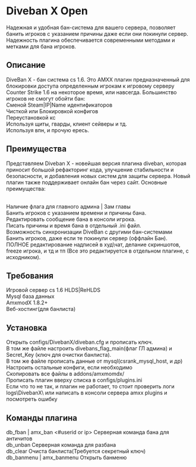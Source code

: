 # Diveban X Open

Надежная и удобная бан-система для вашего сервера, позволяет банить игроков с указанием причины даже если они покинули сервер. Надежность плагина обеспечивается современными методами и метками для бана игроков.

## Описание
DiveBan X - бан система cs 1.6. Это АМХХ плагин предназначенный для блокировки доступа определенным игрокам к игровому серверу Counter Strike 1.6 на некоторое время, или навсегда. Большинство игроков не смогут обойти бан:<br>
Сменой Steam|IP|Name идентификаторов<br>
Чисткой или Блокировкой конфигов<br>
Переустановкой кс<br>
Используя щиты, гварды, клиент сейверы и тд.<br>
Используя впн, и прочую ересь.<br>

## Преимущества
Представляем Diveban X - новейшая версия плагина diveban, которая приносит большой рефакторинг кода, улучшение стабильности и безопасности, и добавления новых систем для защиты сервера. Новый плагин также поддерживает онлайн бан через сайт. Основные преимущества:<br><br>

Наличие флага для главного админа | Зам главы<br>
Банить игроков с указанием времени и причины бана.<br>
Редактировать сообщение бана в консоли игрока.<br>
Писать причины и время бана в отдельный .ini файл.<br>
Возможность синхронизации DiveBan с другими бан-системами<br>
Банить игроков, даже если те покинули сервер (оффлайн Бан).<br>
ПОЛНОЕ редактирование надписей в худ\чат, делание скриншотов, freeze игрока, и тд и тп (Все это редактируется в отдельном плагине, с исходником).<br>

## Требования 
Игровой сервер cs 1.6 HLDS|ReHLDS<br>
Mysql база данных<br>
AmxmodX 1.8.2+<br>
Веб-хостинг(для банлиста)<br>

## Установка
Открыть configs/DivebanX/diveban.cfg и прописать ключ.<br>
В том же файле настроить divebans_flag_main(флаг ГЛ админа) и Secret_Key (ключ для очистки банлиста).<br>
В том же файле прописать данные от mysql(csrank_mysql_host, и др)<br>
Настроить остальные конфиги, если необходимо<br>
Скопировать все файлы в addons/amxmomdx/<br>
Прописать плагин вверху списка в configs/plugins.ini<br>
Если что то не так, и плагин не работает, то стоит проверить логи logs\DivebanX\ или написать в консоли сервера amxx plugins и посмотреть ошибку<br>

## Команды плагина
db_fban | amx_ban	<time in min> <#userid or ip> <reason>	Серверная команда бана для античитов<br>
db_unban	<Name or UniqueID or SteamID or Ip>	Серверная команда для разбана<br>
db_clear	Очиста банлиста(Требуется секретный ключ)<br>
db_banmenu | amx_banmenu	Открыть банменю<br>